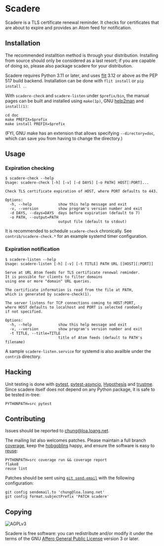 # Scadere

Scadere is a TLS certificate renewal reminder.  It checks for certificates
that are about to expire and provides an Atom feed for notification.

## Installation

The recommended installtion method is through your distribution.
Installing from source should only be considered as a last resort;
if you are capable of doing so, please also package scadere
for your distribution.

Scadere requires Python 3.11 or later, and uses [flit] 3.12 or above
as the PEP 517 build backend.  Installation can be done
with `flit install` or `pip install .`.

With `scadere-check` and `scadere-listen` under `$prefix/bin`,
the manual pages can be built and installed using `make(1p)`,
GNU [help2man] and `install(1)`:

    cd doc
    make PREFIX=$prefix
    make install PREFIX=$prefix

(FYI, GNU make has an extension that allows specifying `--directory=doc`,
which can save you from having to change the directory.)

## Usage

### Expiration checking

```console
$ scadere-check --help
Usage: scadere-check [-h] [-v] [-d DAYS] [-o PATH] HOST[:PORT]...

Check TLS certificate expiration of HOST, where PORT defaults to 443.

Options:
  -h, --help            show this help message and exit
  -v, --version         show program's version number and exit
  -d DAYS, --days=DAYS  days before expiration (default to 7)
  -o PATH, --output=PATH
                        output file (default to stdout)
```

It is recommended to schedule `scadere-check` chronically.
See `contrib/scadere-check.*` for an example systemd timer configuration.

### Expiration notification

```console
$ scadere-listen --help
Usage: scadere-listen [-h] [-v] [-t TITLE] PATH URL [[HOST][:PORT]]

Serve at URL Atom feeds for TLS certificate renewal reminder.
It is possible for clients to filter domains
using one or more "domain" URL queries.

The certificate information is read from the file at PATH,
which is generated by scadere-check(1).

The server listens for TCP connections coming to HOST:PORT,
where HOST defaults to localhost and PORT is selected randomly
if not specified.

Options:
  -h, --help            show this help message and exit
  -v, --version         show program's version number and exit
  -t TITLE, --title=TITLE
                        title of Atom feeds (default to PATH's filename)
```

A sample `scadere-listen.service` for systemd
is also availble under the `contrib` directory.

## Hacking

Unit testing is done with [pytest], [pytest-asyncio],
[Hypothesis] and [trustme].  Since scadere itself does not depend
on any Python package, it is safe to be tested in-tree:

    PYTHONPATH=src pytest

## Contributing

Issues should be reported to [chung@loa.loang.net][loang mailing list].

The mailing list also welcomes patches.  Please maintain
a full branch [coverage], keep the [hobgoblins][flake8] happy,
and ensure the software is easy to [reuse]:

    PYTHONPATH=src coverage run && coverage report
    flake8
    reuse lint

Patches should be sent using [`git send-email`][git send-email]
with the following configuration:

    git config sendemail.to 'chung@loa.loang.net'
    git config format.subjectPrefix 'PATCH scadere'

## Copying

![AGPLv3](https://www.gnu.org/graphics/agplv3-155x51.png)

Scadere is free software: you can redistribute and/or modify it
under the terms of the GNU [Affero General Public License][agpl]
version 3 or later.

[flit]: https://flit.pypa.io
[help2man]: https://www.gnu.org/software/help2man
[pytest]: https://docs.pytest.org
[pytest-asyncio]: https://pytest-asyncio.rtfd.io
[Hypothesis]: https://hypothesis.rtfd.io
[trustme]: https://trustme.rtfd.io
[loang mailing list]: https://loa.loang.net/chung
[coverage]: https://coverage.rtfd.io
[flake8]: https://flake8.pycqa.org
[reuse]: https://reuse.software
[git send-email]: https://git-send-email.io
[agpl]: https://www.gnu.org/licenses/agpl
